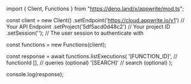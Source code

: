 import { Client, Functions } from "https://deno.land/x/appwrite/mod.ts";

const client = new Client()
    .setEndpoint('https://cloud.appwrite.io/v1') // Your API Endpoint
    .setProject('5df5acd0d48c2') // Your project ID
    .setSession(''); // The user session to authenticate with

const functions = new Functions(client);

const response = await functions.listExecutions(
    '[FUNCTION_ID]', // functionId
    [], // queries (optional)
    '[SEARCH]' // search (optional)
);

console.log(response);
